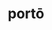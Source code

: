 ---
title: portō
meaning: to carry
ch: 6
pos: verb
secondppstem: port
infend: āre
infhyph: -āre
conjugation: first
derivative: teleportation, comportment
---